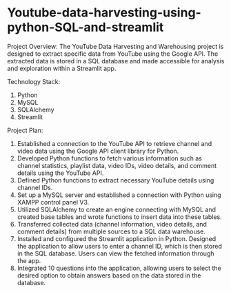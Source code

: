# Youtube-data-harvesting-using-python-SQL-and-streamlit

Project Overview:
The YouTube Data Harvesting and Warehousing project is designed to extract specific data from YouTube using the Google API. The extracted data is stored in a SQL database and made accessible for analysis and exploration within a Streamlit app.

Technology Stack:
1.	Python
2.	MySQL
3.	SQLAlchemy
4.	Streamlit
   
Project Plan:
1.	Established a connection to the YouTube API to retrieve channel and video data using the Google API client library for Python.
2.	Developed Python functions to fetch various information such as channel statistics, playlist data, video IDs, video details, and comment details using the YouTube API.
3.	Defined Python functions to extract necessary YouTube details using channel IDs.
4.	Set up a MySQL server and established a connection with Python using XAMPP control panel V3.
5.	Utilized SQLAlchemy to create an engine connecting with MySQL and created base tables and wrote functions to insert data into these tables.
6.	Transferred collected data (channel information, video details, and comment details) from multiple sources to a SQL data warehouse.
7.	Installed and configured the Streamlit application in Python. Designed the application to allow users to enter a channel ID, which is then stored in the SQL database. Users can view the fetched information through the app.
8.	Integrated 10 questions into the application, allowing users to select the desired option to obtain answers based on the data stored in the database.
